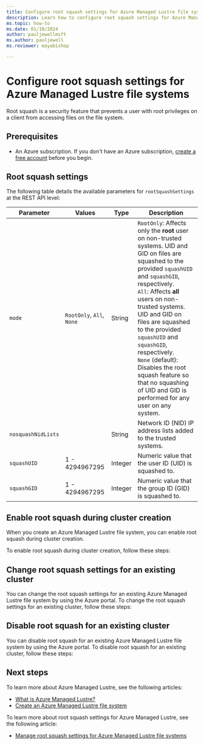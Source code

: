 ```yaml
---
title: Configure root squash settings for Azure Managed Lustre file systems
description: Learn how to configure root squash settings for Azure Managed Lustre file systems. 
ms.topic: how-to
ms.date: 01/10/2024
author: pauljewellmsft
ms.author: pauljewell
ms.reviewer: mayabishop

---
```


# Configure root squash settings for Azure Managed Lustre file systems

Root squash is a security feature that prevents a user with root privileges on a client from accessing files on the file system.

## Prerequisites

- An Azure subscription. If you don't have an Azure subscription, [create a free account](https://azure.microsoft.com/free/) before you begin.

## Root squash settings

The following table details the available parameters for `rootSquashSettings` at the REST API level:

| Parameter | Values | Type | Description |
| --- | --- | --- | --- |
| `mode` | `RootOnly`, `All`, `None` | String | `RootOnly`: Affects only the **root** user on non-trusted systems. UID and GID on files are squashed to the provided `squashUID` and `squashGID`, respectively.</br>`All`: Affects **all** users on non-trusted systems. UID and GID on files are squashed to the provided `squashUID` and `squashGID`, respectively.</br>`None` (default): Disables the root squash feature so that no squashing of UID and GID is performed for any user on any system. |
| `nosquashNidLists` | | String | Network ID (NID) IP address lists added to the trusted systems. |
| `squashUID` | 1 - 4294967295 | Integer | Numeric value that the user ID (UID) is squashed to. |
| `squashGID` | 1 - 4294967295 | Integer | Numeric value that the group ID (GID) is squashed to. |

## Enable root squash during cluster creation

When you create an Azure Managed Lustre file system, you can enable root squash during cluster creation.

To enable root squash during cluster creation, follow these steps:

## Change root squash settings for an existing cluster

You can change the root squash settings for an existing Azure Managed Lustre file system by using the Azure portal. To change the root squash settings for an existing cluster, follow these steps:

## Disable root squash for an existing cluster

You can disable root squash for an existing Azure Managed Lustre file system by using the Azure portal. To disable root squash for an existing cluster, follow these steps:

## Next steps

To learn more about Azure Managed Lustre, see the following articles:

- [What is Azure Managed Lustre?](amlfs-overview.md)
- [Create an Azure Managed Lustre file system](create-file-system-portal.md)

To learn more about root squash settings for Azure Managed Lustre, see the following article:

- [Manage root squash settings for Azure Managed Lustre file systems](root-squash-overview.md)
